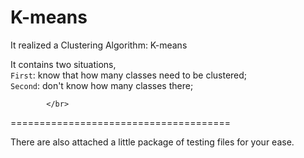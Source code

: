 K-means
================================

It realized a Clustering Algorithm: K-means</br>

It contains two situations,</br>
`First`: know that how many classes need to be clustered;</br>
`Second`: don't know how many classes there;</br>

            </br>
======================================

There are also attached a little package of testing files for your ease.</br>
